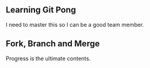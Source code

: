 ## Learning Git Pong
I need to master this so I can be a good team member.

## Fork, Branch and Merge  
Progress is the ultimate contents. 
